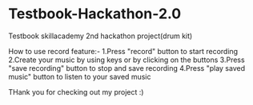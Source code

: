 # Testbook-Hackathon-2.0
Testbook skillacademy 2nd hackathon project(drum kit)

How to use record feature:-
1.Press "record" button to start recording
2.Create your music by using keys or by clicking on the buttons
3.Press "save recording" button to stop and save recording
4.Press "play saved music" button to listen to your saved music

THank you for checking out my project :)
